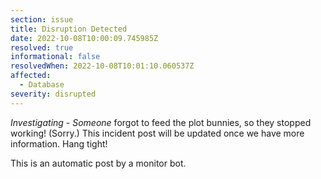 ```yaml
---
section: issue
title: Disruption Detected
date: 2022-10-08T10:00:09.745985Z
resolved: true
informational: false
resolvedWhen: 2022-10-08T10:01:10.060537Z
affected:
  - Database
severity: disrupted
---
```

*Investigating* - _Someone_ forgot to feed the plot bunnies, so they stopped working! (Sorry.) This incident post will be updated once we have more information. Hang tight!

This is an automatic post by a monitor bot.
        